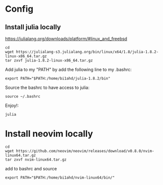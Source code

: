 # Config

## Install julia locally

https://julialang.org/downloads/platform/#linux_and_freebsd

```
cd
wget https://julialang-s3.julialang.org/bin/linux/x64/1.8/julia-1.8.2-linux-x86_64.tar.gz
tar zxvf julia-1.8.2-linux-x86_64.tar.gz
```

Add julia to my "PATH" by add the following line to my .bashrc:

```
export PATH="$PATH:/home/bi1ahd/julia-1.8.2/bin"
```

Source the bashrc to have access to julia:

```
source ~/.bashrc
```

Enjoy!:

```
julia
```

# Install neovim locally

```
cd
wget https://github.com/neovim/neovim/releases/download/v0.8.0/nvim-linux64.tar.gz
tar zxvf nvim-linux64.tar.gz
```

add to bashrc and source
```
export PATH="$PATH:/home/bi1ahd/nvim-linux64/bin/"
```
